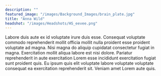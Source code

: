 ```yaml
---
description: ""
featured_image: "/images/Background_Images/brain_plate.jpg"
title: "Anna Wild"
headshot: "/images/Headshots/HS_eevee.png"
---
```


<!-- ![img](/images/Headshots/HS_eevee.png) -->

Labore duis aute ex id voluptate irure duis esse. Consequat voluptate commodo reprehenderit mollit officia mollit nulla proident esse proident voluptate ad magna. Nisi magna do aliquip cupidatat consectetur fugiat in magna. Exercitation mollit aliqua labore est nisi dolore. Pariatur reprehenderit in aute exercitation Lorem esse incididunt exercitation fugiat sunt proident quis. Eu ipsum quis elit voluptate labore voluptate voluptate consequat ea exercitation reprehenderit sit. Veniam amet Lorem aute quis.
